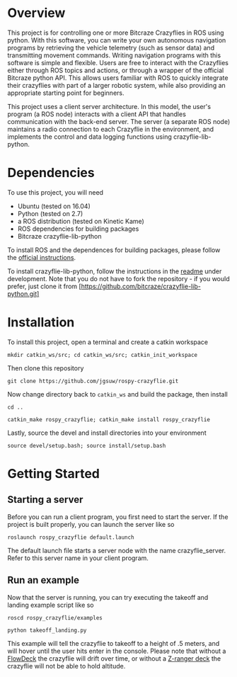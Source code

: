 # Overview
This project is for controlling one or more Bitcraze Crazyflies in ROS using python.
With this software, you can write your own autonomous navigation programs by
retrieving the vehicle telemetry (such as sensor data) and transmitting movement commands.
Writing navigation programs with this software is simple and flexible.
Users are free to interact with the Crazyflies either through ROS topics and actions, or through a wrapper of the official Bitcraze python API.
This allows users familiar with ROS to quickly integrate their crazyflies with part of a larger robotic system,
while also providing an appropriate starting point for beginners.

This project uses a client server architecture. In this model, the user's
program (a ROS node) interacts with a client API that handles communication with the back-end server.
The server (a separate ROS node) maintains a radio connection to each Crazyflie in the environment, and implements
the control and data logging functions using crazyflie-lib-python.

# Dependencies
To use this project, you will need
- Ubuntu (tested on 16.04)  
- Python (tested on 2.7)
- a ROS distribution (tested on Kinetic Kame)
- ROS dependencies for building packages
- Bitcraze crazyflie-lib-python

To install ROS and the dependences for building packages, please follow the [official instructions](http://wiki.ros.org/ROS/Installation).

To install crazyflie-lib-python, follow the instructions in the [readme](https://github.com/bitcraze/crazyflie-lib-python#development) under development. Note that you do not have to fork the repository - if you would prefer, just clone it from [https://github.com/bitcraze/crazyflie-lib-python.git]

# Installation
To install this project, open a terminal and create a catkin workspace


`mkdir catkin_ws/src; cd catkin_ws/src; catkin_init_workspace`


Then clone this repository


`git clone https://github.com/jgsuw/rospy-crazyflie.git`


Now change directory back to `catkin_ws` and build the package, then install


`cd ..`


`catkin_make rospy_crazyflie; catkin_make install rospy_crazyflie`


Lastly, source the devel and install directories into your environment

`source devel/setup.bash; source install/setup.bash`

# Getting Started
## Starting a server
Before you can run a client program, you first need to start the server. If the project is built properly, you can launch the server like so


`roslaunch rospy_crazyflie default.launch`


The default launch file starts a server node with the name crazyflie_server. Refer to this server name in your client program.
## Run an example
Now that the server is running, you can try executing the takeoff and landing example script like so


`roscd rospy_crazyflie/examples`


`python takeoff_landing.py`


This example will tell the crazyflie to takeoff to a height of .5 meters, and will hover until the user hits enter in the console.
Please note that without a [FlowDeck](https://www.bitcraze.io/flow-deck/) the crazyflie will drift over time, or without a [Z-ranger deck](https://www.bitcraze.io/z-ranger-deck/) the crazyflie will not be able to hold altitude.
